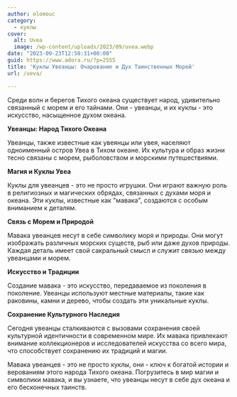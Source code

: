 ```yaml
---
author: olomouc
category:
  - куклы
cover:
  alt: Uvea
  image: /wp-content/uploads/2023/09/uvea.webp
date: "2023-09-23T12:50:31+00:00"
guid: https://www.adora.ru/?p=2555
title: 'Куклы Увеанцы: Очарование и Дух Таинственных Морей'
url: /ueva/

---
```

Среди волн и берегов Тихого океана существует народ, удивительно связанный с морем и его тайнами. Они \- увеанцы, и их куклы \- это искусство, насыщенное духом океана.

**Увеанцы: Народ Тихого Океана**

Увеанцы, также известные как увеянцы или увея, населяют одноименный остров Увеа в Тихом океане. Их культура и образ жизни тесно связаны с морем, рыболовством и морскими путешествиями.

**Магия и Куклы Увеа**

Куклы для увеанцев \- это не просто игрушки. Они играют важную роль в религиозных и магических обрядах, связанных с духами моря и океана. Эти куклы, известные как "мавака", создаются с особым вниманием к деталям.

**Связь с Морем и Природой**

Мавака увеанцев несут в себе символику моря и природы. Они могут изображать различных морских существ, рыб или даже духов природы. Каждая деталь имеет свой сакральный смысл и служит связью между увеанцами и морем.

**Искусство и Традиции**

Создание мавака \- это искусство, передаваемое из поколения в поколение. Увеанцы используют местные материалы, такие как раковины, камни и дерево, чтобы создать эти уникальные куклы.

**Сохранение Культурного Наследия**

Сегодня увеанцы сталкиваются с вызовами сохранения своей культурной идентичности в современном мире. Их мавака привлекают внимание коллекционеров и исследователей искусства со всего мира, что способствует сохранению их традиций и магии.

Мавака увеанцев \- это не просто куклы, они \- ключ к богатой истории и верованиям этого народа Тихого океана. Погрузитесь в мир магии и символики мавака, и вы узнаете, что увеанцы несут в себе дух океана и его бесконечных таинств.
